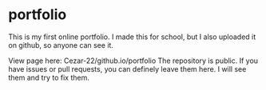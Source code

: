 # portfolio
This is my first online portfolio. I made this for school, but I also uploaded it on github, so anyone can see it.

View page here: Cezar-22/github.io/portfolio
The repository is public.
If you have issues or pull requests, you can definely leave them here. I will see them and try to fix them.
